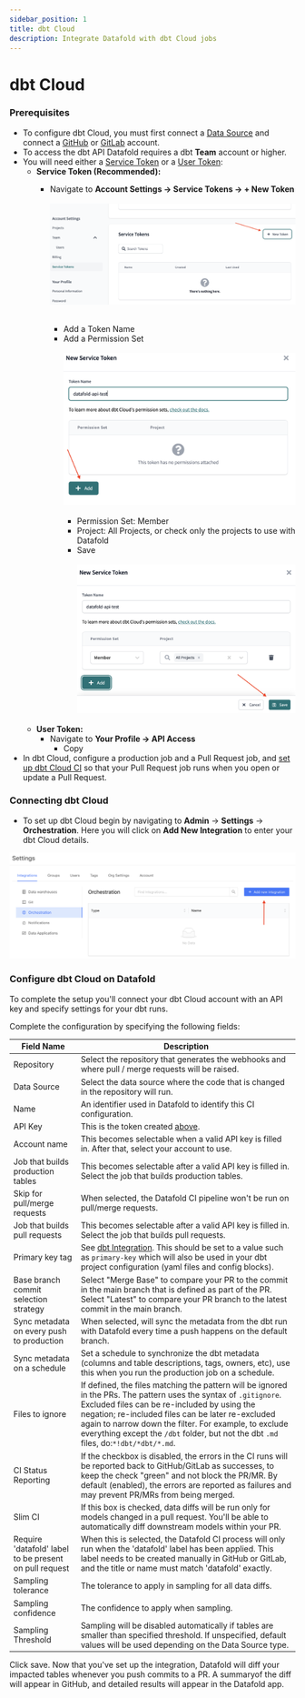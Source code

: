 ```yaml
---
sidebar_position: 1
title: dbt Cloud
description: Integrate Datafold with dbt Cloud jobs
---
```

# dbt Cloud

### Prerequisites
- To configure dbt Cloud, you must first connect a [Data Source](integrations/data_warehouses/dw_overview.md) and connect a [GitHub](/integrations/git/github.md) or [GitLab](/integrations/git/gitlab.md) account.
- To access the dbt API Datafold requires a dbt **Team** account or higher.
- You will need either a [Service Token](https://docs.getdbt.com/docs/dbt-cloud-apis/service-tokens) or a [User Token](https://docs.getdbt.com/docs/dbt-cloud-apis/user-tokens):
    - **Service Token (Recommended):** 
        - Navigate to **Account Settings -> Service Tokens -> + New Token** <br/><br/>
            ![](../../../static/img/dbt_cloud_add_service_token.png) <br/><br/>
            
            - Add a Token Name
            - Add a Permission Set <br/><br/>
                ![](../../../static/img/dbt_cloud_add_service_token_permission.png) <br/><br/>
                - Permission Set: Member
                - Project: All Projects, or check only the projects to use with Datafold
                - Save <br/><br/>
                ![](../../../static/img/dbt_cloud_service_token.png) <br/><br/>
    - **User Token:**
        - Navigate to **Your Profile -> API Access**
            - Copy
- In dbt Cloud, configure a production job and a Pull Request job, and [set up dbt Cloud CI](https://docs.getdbt.com/docs/deploy/cloud-ci-job) so that your Pull Request job runs when you open or update a Pull Request.

### Connecting dbt Cloud

* To set up dbt Cloud begin by navigating to **Admin** -> **Settings** -> **Orchestration**. Here you will click on **Add New Integration** to enter your dbt Cloud details. 

![](../../../static/img/dbt_cloud_setup.png)

### Configure dbt Cloud on Datafold
To complete the setup you'll connect your dbt Cloud account with an API key and specify settings for your dbt runs.

Complete the configuration by specifying the following fields:

| Field Name      | Description |
| ----------- | ----------- |
| Repository | Select the repository that generates the webhooks and where pull / merge requests will be raised. |
| Data Source | Select the data source where the code that is changed in the repository will run.|
| Name | An identifier used in Datafold to identify this CI configuration. |
| API Key | This is the token created [above](/docs/integrations/orchestration/dbt_cloud.md#prerequisites). |
| Account name  | This becomes selectable when a valid API key is filled in. After that, select your account to use. |
| Job that builds production tables | This becomes selectable after a valid API key is filled in. Select the job that builds production tables. |
| Skip for pull/merge requests | When selected, the Datafold CI pipeline won't be run on pull/merge requests. |
| Job that builds pull requests  | This becomes selectable after a valid API key is filled in. Select the job that builds pull requests. |
| Primary key tag | See [dbt Integration](./dbt_adv_config.md). This should be set to a value such as `primary-key` which will also be used in your dbt project configuration (yaml files and config blocks). |
| Base branch commit selection strategy | Select "Merge Base" to compare your PR to the commit in the main branch that is defined as part of the PR. Select "Latest" to compare your PR branch to the latest commit in the main branch.  |
| Sync metadata on every push to production | When selected, will sync the metadata from the dbt run with Datafold every time a push happens on the default branch.|
| Sync metadata on a schedule | Set a schedule to synchronize the dbt metadata (columns and table descriptions, tags, owners, etc), use this when you run the production job on a schedule. |
| Files to ignore | If defined, the files matching the pattern will be ignored in the PRs. The pattern uses the syntax of `.gitignore`. Excluded files can be re-included by using the negation; re-included files can be later re-excluded again to narrow down the filter. For example, to exclude everything except the `/dbt` folder, but not the dbt `.md` files, do:`*!dbt/*dbt/*.md`.|
| CI Status Reporting | If the checkbox is disabled, the errors in the CI runs will be reported back to GitHub/GitLab as successes, to keep the check "green" and not block the PR/MR. By default (enabled), the errors are reported as failures and may prevent PR/MRs from being merged. |
| Slim CI | If this box is checked, data diffs will be run only for models changed in a pull request. You'll be able to automatically diff downstream models within your PR. |
| Require 'datafold' label to be present on pull request | When this is selected, the Datafold CI process will only run when the 'datafold' label has been applied. This label needs to be created manually in GitHub or GitLab, and the title or name must match 'datafold' exactly. |
| Sampling tolerance | The tolerance to apply in sampling for all data diffs. |
| Sampling confidence | The confidence to apply when sampling. |
| Sampling Threshold | Sampling will be disabled automatically if tables are smaller than specified threshold. If unspecified, default values will be used depending on the Data Source type. |

Click save. Now that you've set up the integration, Datafold will diff your impacted tables whenever you push commits to a PR. A summaryof the diff will appear in GitHub, and detailed results will appear in the Datafold app.
